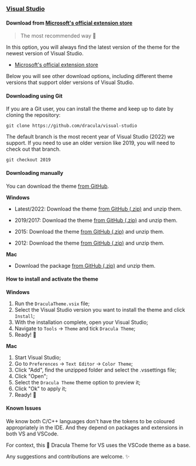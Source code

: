 ### [Visual Studio](https://www.visualstudio.com/)

#### Download from [Microsoft's official extension store](https://marketplace.visualstudio.com/items?itemName=dracula-theme.dracula)

> The most recommended way 🦇

In this option, you will always find the latest version of the theme for the newest version of Visual Studio.

- [Microsoft's official extension store](https://marketplace.visualstudio.com/items?itemName=dracula-theme.dracula)

Below you will see other download options, including different theme versions that support older versions of Visual Studio.

#### Downloading using Git

If you are a Git user, you can install the theme and keep up to date by cloning the repository:

```shell
git clone https://github.com/dracula/visual-studio
```

The default branch is the most recent year of Visual Studio (2022) we support. If you need to use an older version like 2019, you will need to check out that branch.

```shell
git checkout 2019
```

#### Downloading manually

You can download the theme [from GitHub](https://github.com/dracula/visual-studio/archive/2022.zip).

**Windows**

- Latest/2022: Download the theme [from GitHub (.zip)](https://github.com/dracula/visual-studio/archive/2022.zip) and unzip them.

- 2019/2017: Download the theme [from GitHub (.zip)](https://github.com/dracula/visual-studio/archive/2019.zip) and unzip them.
- 2015: Download the theme [from GitHub (.zip)](https://github.com/dracula/visual-studio/archive/2015.zip) and unzip them.
- 2012: Download the theme [from GitHub (.zip)](https://github.com/dracula/visual-studio/archive/2012.zip) and unzip them.

**Mac**

- Download the package [from GitHub (.zip)](https://github.com/dracula/visual-studio/archive/2019.zip) and unzip them.

#### How to install and activate the theme

**Windows**

1. Run the `DraculaTheme.vsix` file;
2. Select the Visual Studio version you want to install the theme and click `Install`;
3. With the installation complete, open your Visual Studio;
4. Navigate to `Tools` -> `Theme` and tick `Dracula Theme`;
5. Ready! 🚀

**Mac**

1. Start Visual Studio;
2. Go to `Preferences` -> `Text Editor` -> `Color Theme`;
3. Click "Add", find the unzipped folder and select the .vssettings file;
4. Click "Open";
5. Select the `Dracula Theme` theme option to preview it;
6. Click "Ok" to apply it;
7. Ready! 🚀

#### Known Issues

We know both C/C++ languages don't have the tokens to be coloured appropriately in the IDE. And they depend on packages and extensions in both VS and VSCode.

For context, this 🦇 Dracula Theme for VS uses the VSCode theme as a base.

Any suggestions and contributions are welcome. ✨
